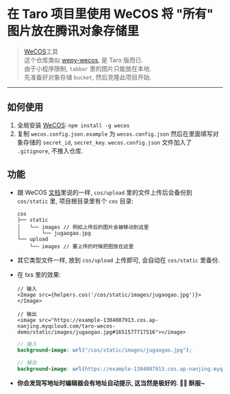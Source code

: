 # 在 Taro 项目里使用 WeCOS 将 "所有" 图片放在腾讯对象存储里

> [WeCOS](https://github.com/tencentyun/wecos)工具 \
> 这个仓库类似 [wepy-wecos](https://github.com/shrekuu/wepy-wecos-demo), 是 Taro 版而已. \
> 由于小程序限制, `tabbar` 里的图片只能放在本地. \
> 先准备好对象存储 `bucket`, 然后克隆此项目开始.

---

## 如何使用

1. 全局安装 [WeCOS](https://github.com/tencentyun/wecos): `npm install -g wecos`
2. 复制 `wecos.config.json.example` 为 `wecos.config.json` 然后在里面填写对象存储的 `secret_id`, `secret_key`. `wecos.config.json` 文件加入了 `.gitignore`, 不推入仓库.

## 功能

- 跟 WeCOS [文档](https://github.com/tencentyun/wecos)里说的一样, `cos/upload` 里的文件上传后会备份到 `cos/static` 里, 项目根目录里有个 `cos` 目录:

    ```
    cos
    ├── static 
    │   └── images // 例如上传后的图片会被移动到这里
    │       └── jugaogao.jpg
    └── upload
        └── images // 要上传的时候把图放在这里
    ```

- 其它类型文件一样, 放到 `cos/upload` 上传即可, 会自动在 `cos/static` 里备份.
- 在 txs 里的效果:
    
    ```tsx
    // 输入
    <Image src={helpers.cos('/cos/static/images/jugaogao.jpg')}></Image>

    // 输出
    <image src="https://example-1304087913.cos.ap-nanjing.myqcloud.com/taro-wecos-demo/static/images/jugaogao.jpg#1651577717516"></image>
    ```

    ```scss
    // 输入
    background-image: url("/cos/static/images/jugaogao.jpg");

    // 输出
    background-image: url(https://example-1304087913.cos.ap-nanjing.myqcloud.com/taro-wecos-demo/static/images/jugaogao.jpg#1651577568164)
    ```

- **你会发现写地址时编辑器会有地址自动提示, 这当然是极好的. 🥳🎉 酥服~**



